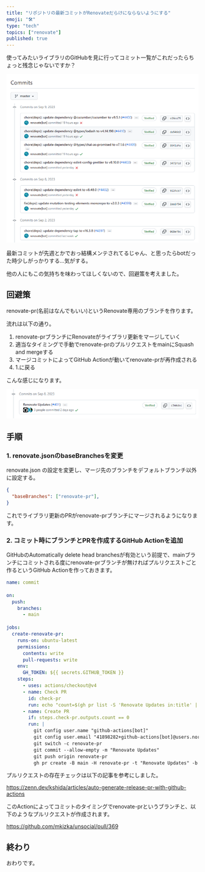 ```yaml
---
title: "リポジトリの最新コミットがRenovateだらけにならないようにする"
emoji: "🛠️"
type: "tech"
topics: ["renovate"]
published: true
---
```


使ってみたいライブラリのGitHubを見に行ってコミット一覧がこれだったらちょっと残念じゃないですか？

![大量のRenovateのコミット](/images/7e98a3a9ed8916/commits.png)

最新コミットが先週とかでおっ結構メンテされてるじゃん、と思ったらbotだった時少しがっかりする...気がする。

他の人にもこの気持ちを味わってほしくないので、回避策を考えました。

## 回避策

renovate-pr(名前はなんでもいい)というRenovate専用のブランチを作ります。

流れは以下の通り。

1. renovate-prブランチにRenovateがライブラリ更新をマージしていく
2. 適当なタイミングで手動でrenovate-prのプルリクエストをmainにSquash and mergeする
3. マージコミットによってGitHub Actionが動いてrenovate-prが再作成される
4. 1.に戻る

こんな感じになります。

![マージされてRenovate Updatesという1コミットになっている](/images/7e98a3a9ed8916/merged.png)

## 手順
### 1. renovate.jsonのbaseBranchesを変更

renovate.json の設定を変更し、マージ先のブランチをデフォルトブランチ以外に設定する。

```json
{
  "baseBranches": ["renovate-pr"],
}
```

これでライブラリ更新のPRがrenovate-prブランチにマージされるようになります。

### 2. コミット時にブランチとPRを作成するGitHub Actionを追加

GitHubのAutomatically delete head branchesが有効という前提で、mainブランチにコミットされる度にrenovate-prブランチが無ければプルリクエストごと作るというGitHub Actionを作っておきます。

```yml
name: commit

on:
  push:
    branches:
      - main

jobs:
  create-renovate-pr:
    runs-on: ubuntu-latest
    permissions:
      contents: write
      pull-requests: write
    env:
      GH_TOKEN: ${{ secrets.GITHUB_TOKEN }}
    steps:
      - uses: actions/checkout@v4
      - name: Check PR
        id: check-pr
        run: echo "count=$(gh pr list -S 'Renovate Updates in:title' | wc -l)" >> "$GITHUB_OUTPUT"
      - name: Create PR
        if: steps.check-pr.outputs.count == 0
        run: |
          git config user.name "github-actions[bot]"
          git config user.email "41898282+github-actions[bot]@users.noreply.github.com"
          git switch -c renovate-pr
          git commit --allow-empty -m "Renovate Updates"
          git push origin renovate-pr
          gh pr create -B main -H renovate-pr -t "Renovate Updates" -b ''
```

プルリクエストの存在チェックは以下の記事を参考にしました。

https://zenn.dev/kshida/articles/auto-generate-release-pr-with-github-actions

このActionによってコミットのタイミングでrenovate-prというブランチと、以下のようなプルリクエストが作成されます。

https://github.com/mkizka/unsocial/pull/369

## 終わり

おわりです。
